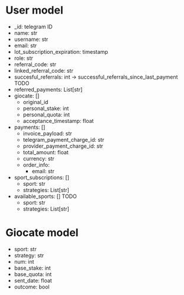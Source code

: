 # User model
- _id: telegram ID
- name: str
- username: str
- email: str
- lot_subscription_expiration: timestamp
- role: str
- referral_code: str
- linked_referral_code: str
- succesful_referrals: int -> successful_referrals_since_last_payment TODO
- referred_payments: List[str]
- giocate: []
    - original_id
    - personal_stake: int
    - personal_quota: int
    - acceptance_timestamp: float
- payments: []
    - invoice_payload: str
    - telegram_payment_charge_id: str
    - provider_payment_charge_id: str
    - total_amount: float 
    - currency: str
    - order_info:
        - email: str
- sport_subscriptions: []
    - sport: str
    - strategies: List[str]
- available_sports: [] TODO
    - sport: str
    - strategies: List[str]


# Giocate model
- sport: str
- strategy: str
- num: int
- base_stake: int
- base_quota: int
- sent_date: float
- outcome: bool